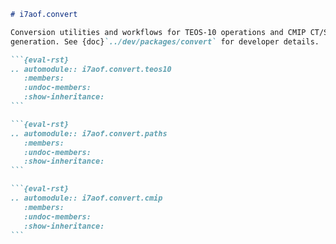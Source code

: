 ````markdown
# i7aof.convert

Conversion utilities and workflows for TEOS-10 operations and CMIP CT/SA
generation. See {doc}`../dev/packages/convert` for developer details.

```{eval-rst}
.. automodule:: i7aof.convert.teos10
   :members:
   :undoc-members:
   :show-inheritance:
```

```{eval-rst}
.. automodule:: i7aof.convert.paths
   :members:
   :undoc-members:
   :show-inheritance:
```

```{eval-rst}
.. automodule:: i7aof.convert.cmip
   :members:
   :undoc-members:
   :show-inheritance:
```

````
